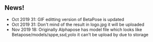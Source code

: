 
## News!
- Oct 2019 31: GIF editting version of BetaPose is updated
- Oct 2019 31: Don't mind of the result in logo.jpg it will be uploaded
- Nov 2019 18: Originally Alphapose has model file which looks like Betapose/models/sppe,ssd,yolo it can't be upload by due to storage
